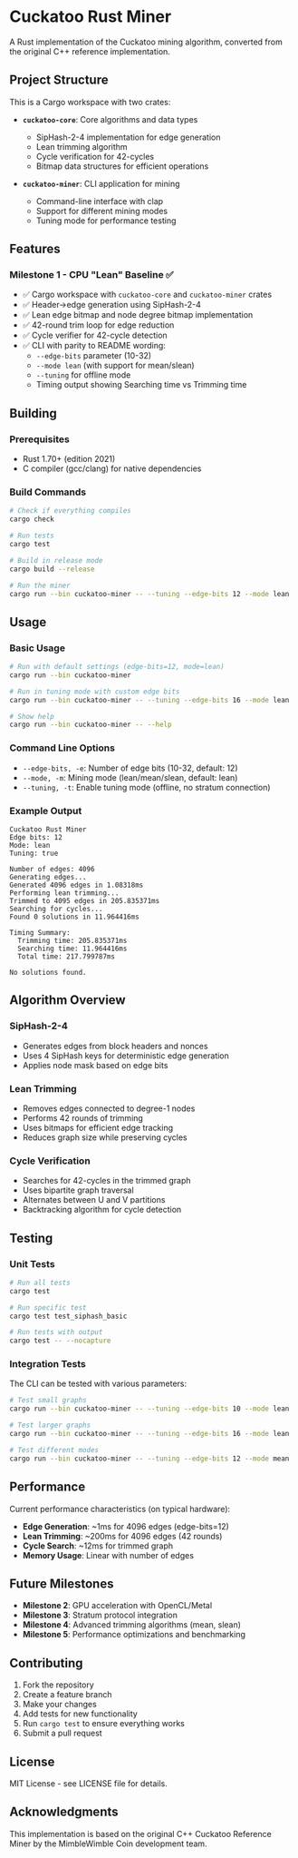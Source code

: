 # Cuckatoo Rust Miner

A Rust implementation of the Cuckatoo mining algorithm, converted from the original C++ reference implementation.

## Project Structure

This is a Cargo workspace with two crates:

- **`cuckatoo-core`**: Core algorithms and data types
  - SipHash-2-4 implementation for edge generation
  - Lean trimming algorithm
  - Cycle verification for 42-cycles
  - Bitmap data structures for efficient operations

- **`cuckatoo-miner`**: CLI application for mining
  - Command-line interface with clap
  - Support for different mining modes
  - Tuning mode for performance testing

## Features

### Milestone 1 - CPU "Lean" Baseline ✅

- ✅ Cargo workspace with `cuckatoo-core` and `cuckatoo-miner` crates
- ✅ Header→edge generation using SipHash-2-4
- ✅ Lean edge bitmap and node degree bitmap implementation
- ✅ 42-round trim loop for edge reduction
- ✅ Cycle verifier for 42-cycle detection
- ✅ CLI with parity to README wording:
  - `--edge-bits` parameter (10-32)
  - `--mode lean` (with support for mean/slean)
  - `--tuning` for offline mode
  - Timing output showing Searching time vs Trimming time

## Building

### Prerequisites

- Rust 1.70+ (edition 2021)
- C compiler (gcc/clang) for native dependencies

### Build Commands

```bash
# Check if everything compiles
cargo check

# Run tests
cargo test

# Build in release mode
cargo build --release

# Run the miner
cargo run --bin cuckatoo-miner -- --tuning --edge-bits 12 --mode lean
```

## Usage

### Basic Usage

```bash
# Run with default settings (edge-bits=12, mode=lean)
cargo run --bin cuckatoo-miner

# Run in tuning mode with custom edge bits
cargo run --bin cuckatoo-miner -- --tuning --edge-bits 16 --mode lean

# Show help
cargo run --bin cuckatoo-miner -- --help
```

### Command Line Options

- `--edge-bits, -e`: Number of edge bits (10-32, default: 12)
- `--mode, -m`: Mining mode (lean/mean/slean, default: lean)
- `--tuning, -t`: Enable tuning mode (offline, no stratum connection)

### Example Output

```
Cuckatoo Rust Miner
Edge bits: 12
Mode: lean
Tuning: true

Number of edges: 4096
Generating edges...
Generated 4096 edges in 1.08318ms
Performing lean trimming...
Trimmed to 4095 edges in 205.835371ms
Searching for cycles...
Found 0 solutions in 11.964416ms

Timing Summary:
  Trimming time: 205.835371ms
  Searching time: 11.964416ms
  Total time: 217.799787ms

No solutions found.
```

## Algorithm Overview

### SipHash-2-4
- Generates edges from block headers and nonces
- Uses 4 SipHash keys for deterministic edge generation
- Applies node mask based on edge bits

### Lean Trimming
- Removes edges connected to degree-1 nodes
- Performs 42 rounds of trimming
- Uses bitmaps for efficient edge tracking
- Reduces graph size while preserving cycles

### Cycle Verification
- Searches for 42-cycles in the trimmed graph
- Uses bipartite graph traversal
- Alternates between U and V partitions
- Backtracking algorithm for cycle detection

## Testing

### Unit Tests

```bash
# Run all tests
cargo test

# Run specific test
cargo test test_siphash_basic

# Run tests with output
cargo test -- --nocapture
```

### Integration Tests

The CLI can be tested with various parameters:

```bash
# Test small graphs
cargo run --bin cuckatoo-miner -- --tuning --edge-bits 10 --mode lean

# Test larger graphs
cargo run --bin cuckatoo-miner -- --tuning --edge-bits 16 --mode lean

# Test different modes
cargo run --bin cuckatoo-miner -- --tuning --edge-bits 12 --mode mean
```

## Performance

Current performance characteristics (on typical hardware):

- **Edge Generation**: ~1ms for 4096 edges (edge-bits=12)
- **Lean Trimming**: ~200ms for 4096 edges (42 rounds)
- **Cycle Search**: ~12ms for trimmed graph
- **Memory Usage**: Linear with number of edges

## Future Milestones

- **Milestone 2**: GPU acceleration with OpenCL/Metal
- **Milestone 3**: Stratum protocol integration
- **Milestone 4**: Advanced trimming algorithms (mean, slean)
- **Milestone 5**: Performance optimizations and benchmarking

## Contributing

1. Fork the repository
2. Create a feature branch
3. Make your changes
4. Add tests for new functionality
5. Run `cargo test` to ensure everything works
6. Submit a pull request

## License

MIT License - see LICENSE file for details.

## Acknowledgments

This implementation is based on the original C++ Cuckatoo Reference Miner by the MimbleWimble Coin development team.
